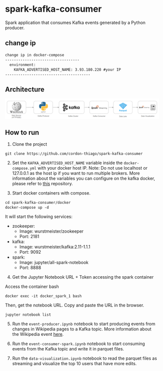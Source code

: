 spark-kafka-consumer
============
Spark application that consumes Kafka events generated by a Python producer.

## change ip 
```
change ip in docker-compose
----------------------------------
  environment:
    KAFKA_ADVERTISED_HOST_NAME: 3.93.180.220 #your IP
---------------------------------------
```

## Architecture

![alt text](docs/Architecture.png "Architecture")

## How to run

1. Clone the project

```
git clone https://github.com/cordon-thiago/spark-kafka-consumer
```
2. Set the `KAFKA_ADVERTISED_HOST_NAME` variable inside the `docker-compose.yml` with your docker host IP. Note: Do not use localhost or 127.0.0.1 as the host ip if you want to run multiple brokers. More information about the variables you can configure on the kafka docker, please refer to [this](https://github.com/wurstmeister/kafka-docker#kafka-docker) repository.

3. Start docker containers with compose.

```
cd spark-kafka-consumer/docker
docker-compose up -d
```
It will start the following services:
* zookeeper: 
  * Image: wurstmeister/zookeeper
  * Port: 2181
* kafka: 
  * Image: wurstmeister/kafka:2.11-1.1.1 
  * Port: 9092
* spark: 
  * Image: jupyter/all-spark-notebook
  * Port: 8888

4. Get the Jupyter Notebook URL + Token accessing the spark container

Access the container bash
```
docker exec -it docker_spark_1 bash
```
Then, get the notebook URL. Copy and paste the URL in the browser.
```
jupyter notebook list
```

5. Run the `event-producer.ipynb` notebook to start producing events from changes in Wikipedia pages to a Kafka topic. More information about the Wikipedia event [here](https://wikitech.wikimedia.org/wiki/Event_Platform/EventStreams).
   
6. Run the `event-consumer-spark.ipynb` notebook to start consuming events from the Kafka topic and write it in parquet files.
   
7. Run the `data-visualization.ipynb` notebook to read the parquet files as streaming and visualize the top 10 users that have more edits. 